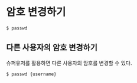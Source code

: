 # 암호 변경하기

```
$ passwd
```

## 다른 사용자의 암호 변경하기

슈퍼유저를 활용하면 다른 사용자의 암호를 변경할 수 있다.

```
$ passwd {username}
```
